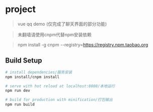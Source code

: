 # project

> vue qq demo (仅完成了聊天界面的部分功能)

> 未翻墙请使用cnpm代替npm安装依赖

> npm install -g cnpm --registry=https://registry.npm.taobao.org

## Build Setup

``` bash
# install dependencies/服务安装
npm install/cnpm install

# serve with hot reload at localhost:8080/本地运行
npm run dev

# build for production with minification/打包输出
npm run build
